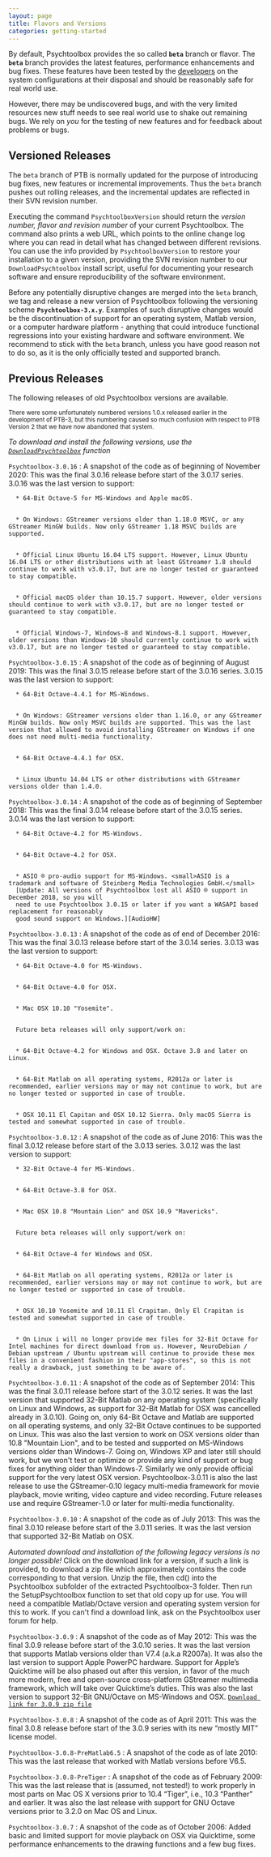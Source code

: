 ```yaml
---
layout: page
title: Flavors and Versions
categories: getting-started
---
```


By default, Psychtoolbox provides the so called **`beta`** branch or flavor.
The **`beta`** branch provides the latest features, performance enhancements
and bug fixes. These features have been tested by the [developers][] on the
system configurations at their disposal and should be reasonably safe for real
world use.

However, there may be undiscovered bugs, and with the very limited resources
new stuff needs to see real world use to shake out remaining bugs. We rely on
*you* for the testing of new features and for feedback about problems or bugs.

Versioned Releases
------------------

The `beta` branch of PTB is normally updated for the purpose of introducing
bug fixes, new features or incremental improvements. Thus the `beta`
branch pushes out rolling releases, and the incremental updates are
reflected in their SVN revision number. 

Executing the command `PsychtoolboxVersion` should return the *version number,
flavor and revision number* of your current Psychtoolbox. The command also
prints a web URL, which points to the online change log where you can read in
detail what has changed between different revisions. You can use the info provided
by `PsychtoolboxVersion` to restore your installation to a given version, providing
the SVN revision number to our `DownloadPsychtoolbox` install script, useful for
documenting your research software and ensure reproducibility of the software environment.

Before any potentially disruptive changes are merged into the `beta` branch, we
tag and release a new version of Psychtoolbox following the versioning scheme
**`Psychtoolbox-3.x.y`**.  Examples of such disruptive changes would be the
discontinuation of support for an operating system, Matlab version, or a computer
hardware platform - anything that could introduce functional regressions into your
existing hardware and software environment. We recommend to stick with the `beta`
branch, unless you have good reason not to do so, as it is the only officially
tested and supported branch.

Previous Releases
-----------------

The following releases of old Psychtoolbox versions are available.

<small>There were some unfortunately numbered versions 1.0.x released earlier in the
development of PTB-3, but this numbering caused so much confusion with respect
to PTB Version 2 that we have now abandoned that system.</small>

*To download and install the following versions, use the
[`DownloadPsychtoolbox`][standard-installer] function*

`Psychtoolbox-3.0.16`
   : A snapshot of the code as of beginning of November 2020: This was the final 3.0.16 release
     before start of the 3.0.17 series. 3.0.16 was the last version to support:


      * 64-Bit Octave-5 for MS-Windows and Apple macOS.


      * On Windows: GStreamer versions older than 1.18.0 MSVC, or any GStreamer MinGW builds. Now only GStreamer 1.18 MSVC builds are supported.


      * Official Linux Ubuntu 16.04 LTS support. However, Linux Ubuntu 16.04 LTS or other distributions with at least GStreamer 1.8 should continue to work with v3.0.17, but are no longer tested or guaranteed to stay compatible.


      * Official macOS older than 10.15.7 support. However, older versions should continue to work with v3.0.17, but are no longer tested or guaranteed to stay compatible.


      * Official Windows-7, Windows-8 and Windows-8.1 support. However, older versions than Windows-10 should currently continue to work with v3.0.17, but are no longer tested or guaranteed to stay compatible.

`Psychtoolbox-3.0.15`
   : A snapshot of the code as of beginning of August 2019: This was the final 3.0.15 release
     before start of the 3.0.16 series. 3.0.15 was the last version to support:
     
     
      * 64-Bit Octave-4.4.1 for MS-Windows.

      
      * On Windows: GStreamer versions older than 1.16.0, or any GStreamer MinGW builds. Now only MSVC builds are supported. This was the last version that allowed to avoid installing GStreamer on Windows if one does not need multi-media functionality.
     
     
      * 64-Bit Octave-4.4.1 for OSX.
      
      
      * Linux Ubuntu 14.04 LTS or other distributions with GStreamer versions older than 1.4.0.


`Psychtoolbox-3.0.14`
   : A snapshot of the code as of beginning of September 2018: This was the final 3.0.14 release
     before start of the 3.0.15 series. 3.0.14 was the last version to support:
     
     
      * 64-Bit Octave-4.2 for MS-Windows.
     
     
      * 64-Bit Octave-4.2 for OSX.
      
      
      * ASIO ® pro-audio support for MS-Windows. <small>ASIO is a trademark and software of Steinberg Media Technologies GmbH.</small>
      [Update: All versions of Psychtoolbox lost all ASIO ® support in December 2018, so you will
      need to use Psychtoolbox 3.0.15 or later if you want a WASAPI based replacement for reasonably
      good sound support on Windows.][AudioHW]


`Psychtoolbox-3.0.13`
   : A snapshot of the code as of end of December 2016: This was the final 3.0.13 release
     before start of the 3.0.14 series. 3.0.13 was the last version to support:
     
     
      * 64-Bit Octave-4.0 for MS-Windows.
     
     
      * 64-Bit Octave-4.0 for OSX.
     
      
      * Mac OSX 10.10 "Yosemite".
   
   
      Future beta releases will only support/work on:
   
   
      * 64-Bit Octave-4.2 for Windows and OSX. Octave 3.8 and later on Linux.
      
      
      * 64-Bit Matlab on all operating systems, R2012a or later is recommended, earlier versions may or may not continue to work, but are no longer tested or supported in case of trouble.
      
      
      * OSX 10.11 El Capitan and OSX 10.12 Sierra. Only macOS Sierra is tested and somewhat supported in case of trouble.

`Psychtoolbox-3.0.12`
   : A snapshot of the code as of June 2016: This was the final 3.0.12 release
     before start of the 3.0.13 series. 3.0.12 was the last version to support:
     
     
      * 32-Bit Octave-4 for MS-Windows.
     
     
      * 64-Bit Octave-3.8 for OSX.
     
      
      * Mac OSX 10.8 "Mountain Lion" and OSX 10.9 "Mavericks".
   
   
      Future beta releases will only support/work on:
   
   
      * 64-Bit Octave-4 for Windows and OSX.
      
      
      * 64-Bit Matlab on all operating systems, R2012a or later is recommended, earlier versions may or may not continue to work, but are no longer tested or supported in case of trouble.
      
      
      * OSX 10.10 Yosemite and 10.11 El Crapitan. Only El Crapitan is tested and somewhat supported in case of trouble.
      
      
      * On Linux i will no longer provide mex files for 32-Bit Octave for Intel machines for direct download from us. However, NeuroDebian / Debian upstream / Ubuntu upstream will continue to provide these mex files in a convenient fashion in their "app-stores", so this is not really a drawback, just something to be aware of.

`Psychtoolbox-3.0.11`
   : A snapshot of the code as of September 2014: This was the final 3.0.11 release
     before start of the 3.0.12 series. It was the last version that supported
     32-Bit Matlab on any operating system (specifically on Linux and Windows, as
     support for 32-Bit Matlab for OSX was cancelled already in 3.0.10). Going on, only
     64-Bit Octave and Matlab are supported on all operating systems, and only
     32-Bit Octave continues to be supported on Linux. This was also the last version
     to work on OSX versions older than 10.8 "Mountain Lion", and to be tested and
     supported on MS-Windows versions older than Windows-7. Going on, Windows XP
     and later still should work, but we won't test or optimize or provide any kind
     of support or bug fixes for anything older than Windows-7. Similarly we only
     provide official support for the very latest OSX version. Psychtoolbox-3.0.11
     is also the last release to use the GStreamer-0.10 legacy multi-media framework
     for movie playback, movie writing, video capture and video recording. Future
     releases use and require GStreamer-1.0 or later for multi-media functionality.

`Psychtoolbox-3.0.10`
   : A snapshot of the code as of July 2013: This was the final 3.0.10 release
     before start of the 3.0.11 series. It was the last version that supported
     32-Bit Matlab on OSX.

*Automated download and installation of the following legacy versions is no longer
possible!* Click on the download link for a version, if such a link is provided,
to download a zip file which approximately contains the code corresponding to that
version. Unzip the file, then cd() into the Psychtoolbox subfolder of the extracted
Psychtoolbox-3 folder. Then run the SetupPsychtoolbox function to set that old copy
up for use. You will need a compatible Matlab/Octave version and operating system
version for this to work. If you can't find a download link, ask on the Psychtoolbox
user forum for help.

`Psychtoolbox-3.0.9`
   : A snapshot of the code as of May 2012: This was the final 3.0.9 release
     before start of the 3.0.10 series. It was the last version that supports
     Matlab versions older than V7.4 (a.k.a R2007a). It was also the last version
     to support Apple PowerPC hardware. Support for Apple’s Quicktime will be
     also phased out after this version, in favor of the much more modern, free
     and open-source cross-platform GStreamer multimedia framework, which will
     take over Quicktime’s duties. This was also the last version to support
     32-Bit GNU/Octave on MS-Windows and OSX.
     [`Download link for 3.0.9 zip file`][ptb-3.0.9]

`Psychtoolbox-3.0.8`
   : A snapshot of the code as of April 2011: This was the final 3.0.8 release
     before start of the 3.0.9 series with its new “mostly MIT” license model.

`Psychtoolbox-3.0.8-PreMatlab6.5`
   : A snapshot of the code as of late 2010: This was the last release that worked
     with Matlab versions before V6.5.

`Psychtoolbox-3.0.8-PreTiger`
   : A snapshot of the code as of February 2009: This was the last release
     that is (assumed, not tested!) to work properly in most parts on Mac OS X
     versions prior to 10.4 “Tiger”, i.e., 10.3 “Panther” and earlier. It was also
     the last release with support for GNU Octave versions prior to 3.2.0 on Mac
     OS and Linux.

`Psychtoolbox-3.0.7`
   : A snapshot of the code as of October 2006: Added basic and limited support
     for movie playback on OSX via Quicktime, some performance enhancements to the
     drawing functions and a few bug fixes. 

  [developers]: http://psychtoolbox.org/CurrentActiveDevelopers
  [legacy-installer]: https://raw.githubusercontent.com/Psychtoolbox-3/Psychtoolbox-3/master/Psychtoolbox/DownloadLegacyPsychtoolbox.m
  [standard-installer]: https://raw.githubusercontent.com/Psychtoolbox-3/Psychtoolbox-3/master/Psychtoolbox/DownloadPsychtoolbox.m
  [ptb-3.0.9]: https://github.com/Psychtoolbox-3/Psychtoolbox-3/archive/Psychtoolbox-3.0.9.zip
  [AudioHW]: https://github.com/Psychtoolbox-3/Psychtoolbox-3/wiki/Hardware:-Audio-Devices 
